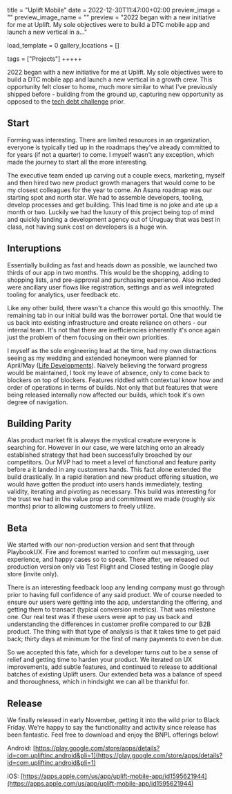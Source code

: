 title = "Uplift Mobile"
date = 2022-12-30T11:47:00+02:00
preview_image = ""
preview_image_name = ""
preview = "2022 began with a new initiative for me at Uplift. My sole objectives were to build a DTC mobile app and launch a new vertical in a..."

load_template = 0
gallery_locations = []

tags = ["Projects"]
+++++

2022 began with a new initiative for me at Uplift. My sole objectives were to build a DTC mobile app and launch a new vertical in a growth crew. This opportunity felt closer to home, much more similar to what I've previously shipped before - building from the ground up, capturing new opportunity as opposed to the [tech debt challenge](../../../../2020/11/17/tech-debt) prior.

## Start
Forming was interesting. There are limited resources in an organization, everyone is typically tied up in the roadmaps they've already committed to for years (if not a quarter) to come. I myself wasn't any exception, which made the journey to start all the more interesting.

The executive team ended up carving out a couple execs, marketing, myself and then hired two new product growth managers that would come to be my closest colleagues for the year to come. An Asana roadmap was our starting spot and north star. We had to assemble developers, tooling, develop processes and get building. This lead time is no joke and ate up a month or two. Luckily we had the luxury of this project being top of mind and quickly landing a development agency out of Uruguay that was best in class, not having sunk cost on developers is a huge win.

## Interuptions
Essentially building as fast and heads down as possible, we launched two thirds of our app in two months. This would be the shopping, adding to shopping lists, and pre-approval and purchasing experience. Also included were ancillary user flows like registration, settings and as well integrated tooling for analytics, user feedback etc.

Like any other build, there wasn't a chance this would go this smoothly. The remaining tab in our initial build was the borrower portal. One that would tie us back into existing infrastructure and create reliance on others - our internal team. It's not that there are inefficiencies inherently it's once again just the problem of them focusing on their own priorities.

I myself as the sole engineering lead at the time, had my own distractions seeing as my wedding and extended honeymoon were planned for April/May ([Life Developments](../../../../2022/12/07/life-developments)). Naively believing the forward progress would be maintained, I took my leave of absence, only to come back to blockers on top of blockers. Features riddled with contextual know how and order of operations in terms of builds. Not only that but features that were being released internally now affected our builds, which took it's own degree of navigation.

## Building Parity
Alas product market fit is always the mystical creature everyone is searching for. However in our case, we were latching onto an already established strategy that had been successfully broached by our competitors. Our MVP had to meet a level of functional and feature parity before a it landed in any customers hands. This fact alone extended the build drastically. In a rapid iteration and new product offering situation, we would have gotten the product into users hands immediately, testing validity, iterating and pivoting as necessary. This build was interesting for the trust we had in the value prop and commitment we made (roughly six months) prior to allowing customers to freely utilize.


## Beta

We started with our non-production version and sent that through PlaybookUX. Fire and foremost wanted to confirm out messaging, user experience, and happy cases so to speak. There after, we released out production version only via Test Flight and Closed testing in Google play store (invite only).

There is an interesting feedback loop any lending company must go through prior to having full confidence of any said product. We of course needed to ensure our users were getting into the app, understanding the offering, and getting them to transact (typical conversion metrics). That was milestone one. Our real test was if these users were apt to pay us back and understanding the differences in customer profile compared to our B2B product. The thing with that type of analysis is that it takes time to get paid back; thirty days at minimum for the first of many payments to even be due.

So we accepted this fate, which for a developer turns out to be a sense of relief and getting time to harden your product. We iterated on UX improvements, add subtle features, and continued to release to additional batches of existing Uplift users. Our extended beta was a balance of speed and thoroughness, which in hindsight we can all be thankful for.

## Release

We finally released in early November, getting it into the wild prior to Black Friday. We're happy to say the functionality and activity since release has been fantastic. Feel free to download and enjoy the BNPL offerings below!

Android: [https://play.google.com/store/apps/details?id=com.upliftinc.android&pli=1](https://play.google.com/store/apps/details?id=com.upliftinc.android&pli=1)

iOS: [https://apps.apple.com/us/app/uplift-mobile-app/id1595621944](https://apps.apple.com/us/app/uplift-mobile-app/id1595621944)